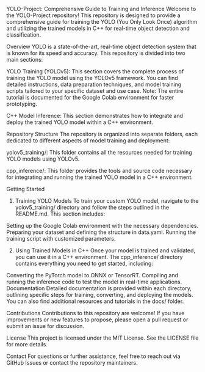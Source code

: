 YOLO-Project: Comprehensive Guide to Training and Inference
Welcome to the YOLO-Project repository! This repository is designed to provide a comprehensive guide for training the YOLO (You Only Look Once) algorithm and utilizing the trained models in C++ for real-time object detection and classification.

Overview
YOLO is a state-of-the-art, real-time object detection system that is known for its speed and accuracy. This repository is divided into two main sections:

YOLO Training (YOLOv5): This section covers the complete process of training the YOLO model using the YOLOv5 framework. You can find detailed instructions, data preparation techniques, and model training scripts tailored to your specific dataset and use case.
Note: The entire tutorial is documented for the Google Colab environment for faster prototyping.

C++ Model Inference: This section demonstrates how to integrate and deploy the trained YOLO model within a C++ environment.

Repository Structure
The repository is organized into separate folders, each dedicated to different aspects of model training and deployment:

yolov5_training/: This folder contains all the resources needed for training YOLO models using YOLOv5. 

cpp_inference/: This folder provides the tools and source code necessary for integrating and running the trained YOLO model in a C++ environment.

Getting Started
1. Training YOLO Models
To train your custom YOLO model, navigate to the yolov5_training/ directory and follow the steps outlined in the README.md. This section includes:

Setting up the Google Colab environment with the necessary dependencies. 
Preparing your dataset and defining the structure in data.yaml.
Running the training script with customized parameters.

2. Using Trained Models in C++
Once your model is trained and validated, you can use it in a C++ environment. The cpp_inference/ directory contains everything you need to get started, including:

Converting the PyTorch model to ONNX or TensorRT.
Compiling and running the inference code to test the model in real-time applications.
Documentation
Detailed documentation is provided within each directory, outlining specific steps for training, converting, and deploying the models. You can also find additional resources and tutorials in the docs/ folder.

Contributions
Contributions to this repository are welcome! If you have improvements or new features to propose, please open a pull request or submit an issue for discussion.

License
This project is licensed under the MIT License. See the LICENSE file for more details.

Contact
For questions or further assistance, feel free to reach out via GitHub Issues or contact the repository maintainers.
